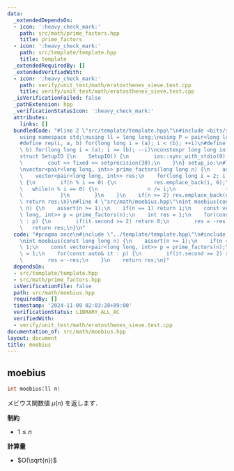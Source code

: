 ```yaml
---
data:
  _extendedDependsOn:
  - icon: ':heavy_check_mark:'
    path: src/math/prime_factors.hpp
    title: prime_factors
  - icon: ':heavy_check_mark:'
    path: src/template/template.hpp
    title: template
  _extendedRequiredBy: []
  _extendedVerifiedWith:
  - icon: ':heavy_check_mark:'
    path: verify/unit_test/math/eratosthenes_sieve.test.cpp
    title: verify/unit_test/math/eratosthenes_sieve.test.cpp
  _isVerificationFailed: false
  _pathExtension: hpp
  _verificationStatusIcon: ':heavy_check_mark:'
  attributes:
    links: []
  bundledCode: "#line 2 \"src/template/template.hpp\"\n#include <bits/stdc++.h>\n\
    using namespace std;\nusing ll = long long;\nusing P = pair<long long, long long>;\n\
    #define rep(i, a, b) for(long long i = (a); i < (b); ++i)\n#define rrep(i, a,\
    \ b) for(long long i = (a); i >= (b); --i)\nconstexpr long long inf = 4e18;\n\
    struct SetupIO {\n    SetupIO() {\n        ios::sync_with_stdio(0);\n        cin.tie(0);\n\
    \        cout << fixed << setprecision(30);\n    }\n} setup_io;\n#line 3 \"src/math/prime_factors.hpp\"\
    \nvector<pair<long long, int>> prime_factors(long long n) {\n    assert(n >= 1);\n\
    \    vector<pair<long long, int>> res;\n    for(long long i = 2; i * i <= n; ++i)\
    \ {\n        if(n % i == 0) {\n            res.emplace_back(i, 0);\n         \
    \   while(n % i == 0) {\n                n /= i;\n                ++res.back().second;\n\
    \            }\n        }\n    }\n    if(n >= 2) res.emplace_back(n, 1);\n   \
    \ return res;\n}\n#line 4 \"src/math/moebius.hpp\"\nint moebius(const long long\
    \ n) {\n    assert(n >= 1);\n    if(n == 1) return 1;\n    const vector<pair<long\
    \ long, int>> p = prime_factors(n);\n    int res = 1;\n    for(const auto& it\
    \ : p) {\n        if(it.second >= 2) return 0;\n        res = -res;\n    }\n \
    \   return res;\n}\n"
  code: "#pragma once\n#include \"../template/template.hpp\"\n#include \"./prime_factors.hpp\"\
    \nint moebius(const long long n) {\n    assert(n >= 1);\n    if(n == 1) return\
    \ 1;\n    const vector<pair<long long, int>> p = prime_factors(n);\n    int res\
    \ = 1;\n    for(const auto& it : p) {\n        if(it.second >= 2) return 0;\n\
    \        res = -res;\n    }\n    return res;\n}"
  dependsOn:
  - src/template/template.hpp
  - src/math/prime_factors.hpp
  isVerificationFile: false
  path: src/math/moebius.hpp
  requiredBy: []
  timestamp: '2024-11-09 02:03:28+09:00'
  verificationStatus: LIBRARY_ALL_AC
  verifiedWith:
  - verify/unit_test/math/eratosthenes_sieve.test.cpp
documentation_of: src/math/moebius.hpp
layout: document
title: moebius
---
```


## moebius

```cpp
int moebius(ll n)
```

メビウス関数値 $\mu(n)$ を返します．

**制約**

- $1 \leq n$

**計算量**

- $O(\sqrt{n})$